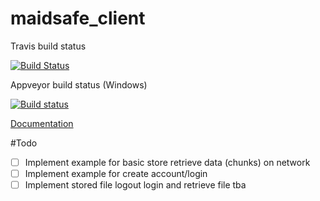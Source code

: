 # maidsafe_client

Travis build status

[![Build Status](https://travis-ci.org/dirvine/maidsafe_client.svg?branch=master)](https://travis-ci.org/dirvine/maidsafe_client)

Appveyor build status (Windows)

[![Build status](https://ci.appveyor.com/api/projects/status/kp7liadkt0uwm7fs?svg=true)](https://ci.appveyor.com/project/dirvine/maidsafe-client)

[Documentation](http://dirvine.github.io/maidsafe_client/)


#Todo
- [ ] Implement example for basic store retrieve data (chunks) on network
- [ ] Implement example for create account/login 
- [ ] Implement stored file logout login and retrieve file 
tba
